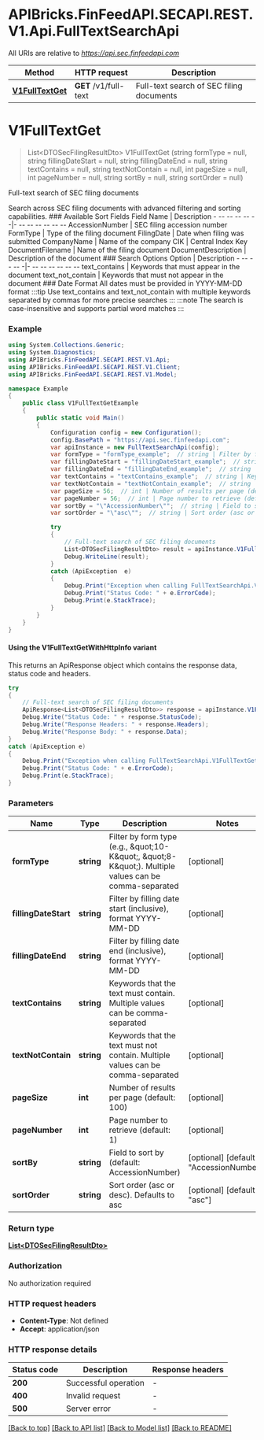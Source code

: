 # APIBricks.FinFeedAPI.SECAPI.REST.V1.Api.FullTextSearchApi

All URIs are relative to *https://api.sec.finfeedapi.com*

| Method | HTTP request | Description |
|--------|--------------|-------------|
| [**V1FullTextGet**](FullTextSearchApi.md#v1fulltextget) | **GET** /v1/full-text | Full-text search of SEC filing documents |

<a id="v1fulltextget"></a>
# **V1FullTextGet**
> List&lt;DTOSecFilingResultDto&gt; V1FullTextGet (string formType = null, string fillingDateStart = null, string fillingDateEnd = null, string textContains = null, string textNotContain = null, int pageSize = null, int pageNumber = null, string sortBy = null, string sortOrder = null)

Full-text search of SEC filing documents

Search across SEC filing documents with advanced filtering and sorting capabilities.    ### Available Sort Fields    Field Name | Description  - -- -- -- -- --|- -- -- -- -- -- --  AccessionNumber | SEC filing accession number  FormType | Type of the filing document  FilingDate | Date when filing was submitted  CompanyName | Name of the company  CIK | Central Index Key  DocumentFilename | Name of the filing document  DocumentDescription | Description of the document    ### Search Options    Option | Description  - -- -- -- -|- -- -- -- -- -- --  text_contains | Keywords that must appear in the document  text_not_contain | Keywords that must not appear in the document    ### Date Format  All dates must be provided in YYYY-MM-DD format    :::tip  Use text_contains and text_not_contain with multiple keywords separated by commas for more precise searches  :::    :::note  The search is case-insensitive and supports partial word matches  :::

### Example
```csharp
using System.Collections.Generic;
using System.Diagnostics;
using APIBricks.FinFeedAPI.SECAPI.REST.V1.Api;
using APIBricks.FinFeedAPI.SECAPI.REST.V1.Client;
using APIBricks.FinFeedAPI.SECAPI.REST.V1.Model;

namespace Example
{
    public class V1FullTextGetExample
    {
        public static void Main()
        {
            Configuration config = new Configuration();
            config.BasePath = "https://api.sec.finfeedapi.com";
            var apiInstance = new FullTextSearchApi(config);
            var formType = "formType_example";  // string | Filter by form type (e.g., \"10-K\", \"8-K\"). Multiple values can be comma-separated (optional) 
            var fillingDateStart = "fillingDateStart_example";  // string | Filter by filling date start (inclusive), format YYYY-MM-DD (optional) 
            var fillingDateEnd = "fillingDateEnd_example";  // string | Filter by filling date end (inclusive), format YYYY-MM-DD (optional) 
            var textContains = "textContains_example";  // string | Keywords that the text must contain. Multiple values can be comma-separated (optional) 
            var textNotContain = "textNotContain_example";  // string | Keywords that the text must not contain. Multiple values can be comma-separated (optional) 
            var pageSize = 56;  // int | Number of results per page (default: 100) (optional) 
            var pageNumber = 56;  // int | Page number to retrieve (default: 1) (optional) 
            var sortBy = "\"AccessionNumber\"";  // string | Field to sort by (default: AccessionNumber) (optional)  (default to "AccessionNumber")
            var sortOrder = "\"asc\"";  // string | Sort order (asc or desc). Defaults to asc (optional)  (default to "asc")

            try
            {
                // Full-text search of SEC filing documents
                List<DTOSecFilingResultDto> result = apiInstance.V1FullTextGet(formType, fillingDateStart, fillingDateEnd, textContains, textNotContain, pageSize, pageNumber, sortBy, sortOrder);
                Debug.WriteLine(result);
            }
            catch (ApiException  e)
            {
                Debug.Print("Exception when calling FullTextSearchApi.V1FullTextGet: " + e.Message);
                Debug.Print("Status Code: " + e.ErrorCode);
                Debug.Print(e.StackTrace);
            }
        }
    }
}
```

#### Using the V1FullTextGetWithHttpInfo variant
This returns an ApiResponse object which contains the response data, status code and headers.

```csharp
try
{
    // Full-text search of SEC filing documents
    ApiResponse<List<DTOSecFilingResultDto>> response = apiInstance.V1FullTextGetWithHttpInfo(formType, fillingDateStart, fillingDateEnd, textContains, textNotContain, pageSize, pageNumber, sortBy, sortOrder);
    Debug.Write("Status Code: " + response.StatusCode);
    Debug.Write("Response Headers: " + response.Headers);
    Debug.Write("Response Body: " + response.Data);
}
catch (ApiException e)
{
    Debug.Print("Exception when calling FullTextSearchApi.V1FullTextGetWithHttpInfo: " + e.Message);
    Debug.Print("Status Code: " + e.ErrorCode);
    Debug.Print(e.StackTrace);
}
```

### Parameters

| Name | Type | Description | Notes |
|------|------|-------------|-------|
| **formType** | **string** | Filter by form type (e.g., \&quot;10-K\&quot;, \&quot;8-K\&quot;). Multiple values can be comma-separated | [optional]  |
| **fillingDateStart** | **string** | Filter by filling date start (inclusive), format YYYY-MM-DD | [optional]  |
| **fillingDateEnd** | **string** | Filter by filling date end (inclusive), format YYYY-MM-DD | [optional]  |
| **textContains** | **string** | Keywords that the text must contain. Multiple values can be comma-separated | [optional]  |
| **textNotContain** | **string** | Keywords that the text must not contain. Multiple values can be comma-separated | [optional]  |
| **pageSize** | **int** | Number of results per page (default: 100) | [optional]  |
| **pageNumber** | **int** | Page number to retrieve (default: 1) | [optional]  |
| **sortBy** | **string** | Field to sort by (default: AccessionNumber) | [optional] [default to &quot;AccessionNumber&quot;] |
| **sortOrder** | **string** | Sort order (asc or desc). Defaults to asc | [optional] [default to &quot;asc&quot;] |

### Return type

[**List&lt;DTOSecFilingResultDto&gt;**](DTOSecFilingResultDto.md)

### Authorization

No authorization required

### HTTP request headers

 - **Content-Type**: Not defined
 - **Accept**: application/json


### HTTP response details
| Status code | Description | Response headers |
|-------------|-------------|------------------|
| **200** | Successful operation |  -  |
| **400** | Invalid request |  -  |
| **500** | Server error |  -  |

[[Back to top]](#) [[Back to API list]](../../README.md#documentation-for-api-endpoints) [[Back to Model list]](../../README.md#documentation-for-models) [[Back to README]](../../README.md)

